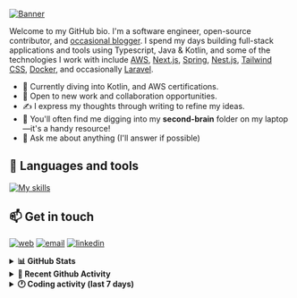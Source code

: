 [![Banner](https://raw.githubusercontent.com/wilfriedago/wilfriedago/main/assets/1.png)][website]

Welcome to my GitHub bio. I'm a software engineer, open-source contributor, and [occasional blogger][blog]. I spend my days building full-stack applications and tools using Typescript, Java & Kotlin, and some of the technologies I work with include [AWS](https://aws.amazon.com/fr/), [Next.js](https://nextjs.org/), [Spring](https://spring.io/), [Nest.js](https://nestjs.com/), [Tailwind CSS](https://github.com/tailwindlabs/tailwindcss), [Docker](https://www.docker.com/), and occasionally [Laravel](https://laravel.com/).

- 🔭 Currently diving into Kotlin, and AWS certifications.
- 👯 Open to new work and collaboration opportunities.
- ✍️ I express my thoughts through writing to refine my ideas.
- 🧠 You'll often find me digging into my **second-brain** folder on my laptop—it's a handy resource!
- 💬 Ask me about anything (I'll answer if possible)

## 🎨 Languages and tools

[![My skills](https://skillicons.dev/icons?i=typescript,python,kotlin,django,spring,fastapi,nodejs,nest,laravel,aws,java,redis,linux,docker,nginx,vscode,idea,js,git,github,md,html,css,tailwind&perline=15)](https://skillicons.dev)

## 📫 Get in touch
[![web](https://img.shields.io/badge/WEBSITE-12100E?logo=google-earth&color=282A36)][website]
[![email](https://img.shields.io/badge/MAIL-12100E?logo=mailgun&color=282A36)][mail]
[![linkedin](https://img.shields.io/badge/LINKEDIN-12100E?logo=linkedin&color=282A36)][linkedin]


<details>
  <summary><b>📊 GitHub Stats</b></summary>
	<br/>
	<p align="left">
		<img width="49.5%" src="https://github-readme-stats.vercel.app/api?username=wilfriedago&show_icons=true&count_private=true&title_color=10b981&icon_color=10b981&theme=react&hide_border=true&rank_icon=github" />
		<img width="49.5%" src="https://streak-stats.demolab.com/?user=wilfriedago&hide_border=true&theme=react&ring=10b981&fire=fff&currStreakNum=fff&sideLabels=10b981&currStreakLabel=10b981&sideNums=fff&exclude_days=Sun" />
	</p>
	<br>
</details>

<details>
  <summary><b>📅 Recent Github Activity</b></summary>
	<br>

<!--RECENT_ACTIVITY:last_update-->
Last Updated: Monday, June 17th, 2024, 4:16:22 AM
<!--RECENT_ACTIVITY:last_update_end-->

<!--RECENT_ACTIVITY:start-->
1. ⬆️ Pushed 5 commit(s) to [wilfriedago/spring-boot-kotlin-template](https://github.com/wilfriedago/spring-boot-kotlin-template)<br>
2. ⬆️ Pushed 10 commit(s) to [wilfriedago/kotlin-tutorials](https://github.com/wilfriedago/kotlin-tutorials)<br>
3. ⬆️ Pushed 4 commit(s) to [wilfriedago/vscode-symbols-icon-theme](https://github.com/wilfriedago/vscode-symbols-icon-theme)<br>
4. ⬆️ Pushed 3 commit(s) to [wilfriedago/vscode-symbols-icon-theme](https://github.com/wilfriedago/vscode-symbols-icon-theme)<br>
5. ❌ Closed PR [#1](https://github.com/wilfriedago/vscode-symbols-icon-theme/pull/1) in [wilfriedago/vscode-symbols-icon-theme](https://github.com/wilfriedago/vscode-symbols-icon-theme)<br>
<!--RECENT_ACTIVITY:end-->
</details>

<details>
  <summary><b>🕐 Coding activity (last 7 days)</b></summary>
	<br>

<!--START_SECTION:waka-->

```python
Total Time: 25 hrs 18 mins

Python             5 hrs 17 mins   █████░░░░░░░░░░░░░░░░░░░░   20.15 %
YAML               5 hrs 4 mins    ████▓░░░░░░░░░░░░░░░░░░░░   19.33 %
Markdown           1 hr 30 mins    █▒░░░░░░░░░░░░░░░░░░░░░░░   05.72 %
CSS                1 hr 23 mins    █▒░░░░░░░░░░░░░░░░░░░░░░░   05.27 %
Other              59 mins         █░░░░░░░░░░░░░░░░░░░░░░░░   03.77 %
```

<!--END_SECTION:waka-->
</details>

[website]: https://wilfriedago.dev
[linkedin]: https://linkedin.com/in/wilfriedago
[blog]: https://wilfriedago.dev/blog
[mail]: mailto:me@wilfriedago.dev
